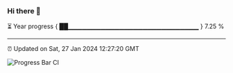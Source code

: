 ### Hi there 👋

⏳ Year progress { ██▁▁▁▁▁▁▁▁▁▁▁▁▁▁▁▁▁▁▁▁▁▁▁▁▁▁▁▁ } 7.25 %

---

⏰ Updated on Sat, 27 Jan 2024 12:27:20 GMT

![Progress Bar CI](https://github.com/ZhaoGui/ZhaoGui/workflows/Progress%20Bar%20CI/badge.svg)
